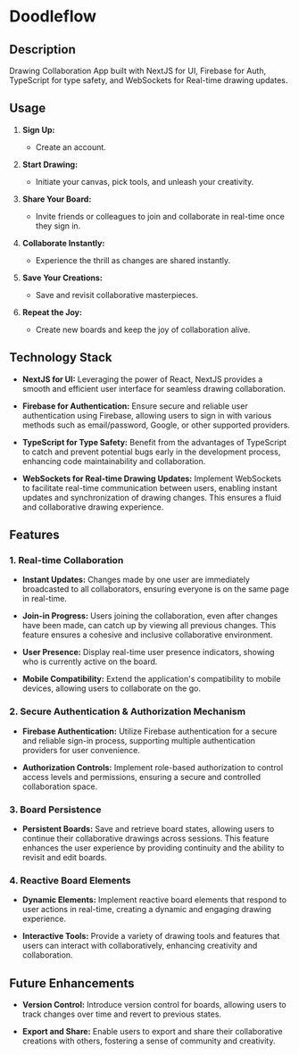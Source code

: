 # Doodleflow

## Description
Drawing Collaboration App built with NextJS for UI, Firebase for Auth, TypeScript for type safety, and WebSockets for Real-time drawing updates.

## Usage

1. **Sign Up:**
   - Create an account.
2. **Start Drawing:**
   - Initiate your canvas, pick tools, and unleash your creativity.

3. **Share Your Board:**
   - Invite friends or colleagues to join and collaborate in real-time once they sign in.

4. **Collaborate Instantly:**
   - Experience the thrill as changes are shared instantly.

5. **Save Your Creations:**
   - Save and revisit collaborative masterpieces.

6. **Repeat the Joy:**
    - Create new boards and keep the joy of collaboration alive.


## Technology Stack

- **NextJS for UI:** Leveraging the power of React, NextJS provides a smooth and efficient user interface for seamless drawing collaboration.

- **Firebase for Authentication:** Ensure secure and reliable user authentication using Firebase, allowing users to sign in with various methods such as email/password, Google, or other supported providers.

- **TypeScript for Type Safety:** Benefit from the advantages of TypeScript to catch and prevent potential bugs early in the development process, enhancing code maintainability and collaboration.

- **WebSockets for Real-time Drawing Updates:** Implement WebSockets to facilitate real-time communication between users, enabling instant updates and synchronization of drawing changes. This ensures a fluid and collaborative drawing experience.

## Features

### 1. Real-time Collaboration

- **Instant Updates:** Changes made by one user are immediately broadcasted to all collaborators, ensuring everyone is on the same page in real-time.

- **Join-in Progress:** Users joining the collaboration, even after changes have been made, can catch up by viewing all previous changes. This feature ensures a cohesive and inclusive collaborative environment.

- **User Presence:** Display real-time user presence indicators, showing who is currently active on the board.

- **Mobile Compatibility:** Extend the application's compatibility to mobile devices, allowing users to collaborate on the go.


### 2. Secure Authentication & Authorization Mechanism

- **Firebase Authentication:** Utilize Firebase authentication for a secure and reliable sign-in process, supporting multiple authentication providers for user convenience.

- **Authorization Controls:** Implement role-based authorization to control access levels and permissions, ensuring a secure and controlled collaboration space.

### 3. Board Persistence

- **Persistent Boards:** Save and retrieve board states, allowing users to continue their collaborative drawings across sessions. This feature enhances the user experience by providing continuity and the ability to revisit and edit boards.

### 4. Reactive Board Elements

- **Dynamic Elements:** Implement reactive board elements that respond to user actions in real-time, creating a dynamic and engaging drawing experience.

- **Interactive Tools:** Provide a variety of drawing tools and features that users can interact with collaboratively, enhancing creativity and collaboration.

## Future Enhancements

- **Version Control:** Introduce version control for boards, allowing users to track changes over time and revert to previous states.

- **Export and Share:** Enable users to export and share their collaborative creations with others, fostering a sense of community and creativity.